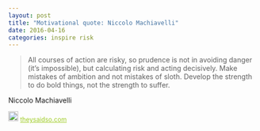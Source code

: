 ```yaml
---
layout: post
title: "Motivational quote: Niccolo Machiavelli"
date: 2016-04-16
categories: inspire risk
---
```

> All courses of action are risky, so prudence is not in avoiding danger (it’s impossible), but
calculating risk and acting decisively. Make mistakes of ambition and not mistakes of sloth.
Develop the strength to do bold things, not the strength to suffer.

Niccolo Machiavelli

<span style="z-index:50;font-size:0.9em;"><img src="https://theysaidso.com/branding/theysaidso.png" height="20" width="20" alt="theysaidso.com"/><a href="https://theysaidso.com" title="Powered by quotes from theysaidso.com" style="color: #9fcc25; margin-left: 4px; vertical-align: middle;">theysaidso.com</a></span>

